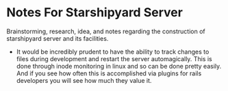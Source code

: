 # Notes For Starshipyard Server
Brainstorming, research, idea, and notes regarding the construction of
starshipyard server and its facilities. 

  * It would be incredibly prudent to have the ability to track changes to files
    during development and restart the server automagically. This is done
    through inode monitoring in linux and so can be done pretty easily. And if
    you see how often this is accomplished via plugins for rails developers you
    will see how much they value it. 

